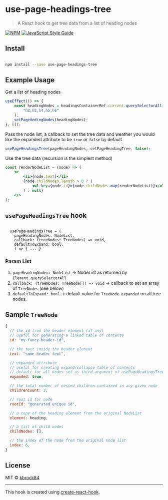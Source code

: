# use-page-headings-tree

> A React hook to get tree data from a list of heading nodes

[![NPM](https://img.shields.io/npm/v/use-page-headings-tree.svg)](https://www.npmjs.com/package/use-page-headings-tree) [![JavaScript Style Guide](https://img.shields.io/badge/code_style-standard-brightgreen.svg)](https://standardjs.com)

## Install

```bash

npm install --save use-page-headings-tree

```

## Example Usage

Get a list of heading nodes

```jsx
useEffect(() => {
	const headingNodes = headingsContainerRef.current.querySelectorAll(
		"h2,h3,h4,h5,h6"
	);
	setPageHedingNodes(headingNodes);
}, []);
```

Pass the node list, a callback to set the tree data and weather you would like the expanded attribute to be `true` or `false` by default

```jsx
usePageHeadingsTree(pageHeadingNodes, setPageHeadingTree, false);
```

Use the tree data (recursion is the simplest method)

```jsx
const renderNodeList = (node) => (
	<>
		<li>{node.text}</li>
		{node.childNodes.length > 0 ? (
			<ul key={node.id}>{node.childNodes.map(renderNodeList)}</ul>
		) : null}
	</>
);
```

## `usePageHeadingsTree` hook

```tsx

  usePageHeadingsTree = (
    pageHeadingNodes: NodeList,
    callback: (treeNodes: TreeNodes) => void,
    defaultToExpand: bool,
    ) => { ... }

```

### Param List

1.  `pageHeadingNodes: NodeList` -> NodeList as returned by `Element.querySelectorAll`
2.  `callback: (treeNodes: TreeNode[]) => void` -> callback to set an array of `TreeNodes` (see below)
3.  `defaultToExpand: bool` -> default value for `TreeNode.expanded` on all tree nodes.

## Sample `TreeNode`

```jsx
{
  // the id from the header element (if any)
  // useful for generating a linked table of contents
  id: "my-fancy-header-id",

  // the text inside the header element
  text: "some header text",

  // expanded attribute
  // useful for creating expand/collapse table of contents
  // default for all nodes set as third argument of usePageHeadingsTree
  expanded: true,

  // the total number of nested children contained in any given node
  childrenCount: 3,

  // root id for node
  rootId: "generated unique id",

  // a copy of the heading element from the original NodeList
  element: heading,

  // a list of child nodes
  childNodes: [],

  // the index of the node from the original node list
  index: 6,
}

```

## License

MIT © [kbrock84](https://github.com/kbrock84)

---

This hook is created using [create-react-hook](https://github.com/hermanya/create-react-hook).
